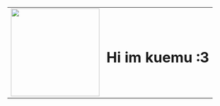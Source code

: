 <table align="center">
	<tr>
		<td>
			<img height="200px" src="https://i.imgur.com/heqCkYz.jpg">
		</td>
		<td>
			<h1>Hi im kuemu :3</h1>
		</td>
	</tr>
</table>
